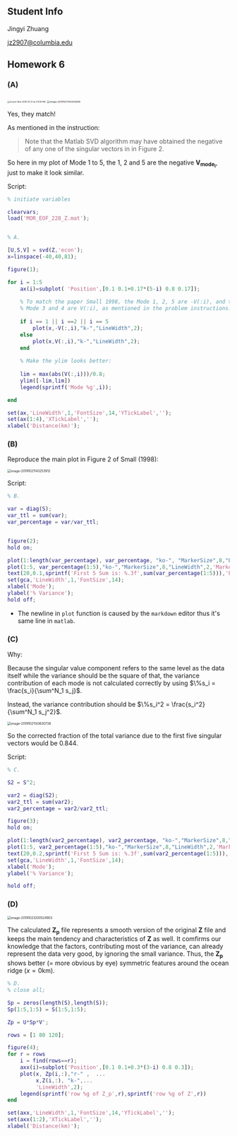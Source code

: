 ## Student Info

Jingyi Zhuang

jz2907@columbia.edu



## Homework 6

### (A)

<img src="/Users/freezer/Basement/2019Fall/Courses/EESC6908/2019_QMDA/HW6_Due1023/Screen Shot 2019-10-21 at 2.18.16 PM.png" alt="Screen Shot 2019-10-21 at 2.18.16 PM" style="zoom: 33%;" /> <img src="/Users/freezer/Basement/2019Fall/Courses/EESC4947/Homework/HW4_Due1017/image-20191021142429269.png" alt="image-20191021142429269" style="zoom: 38%;" />

Yes, they match!

As mentioned in the instruction:

> Note that the Matlab SVD algorithm may have obtained the negative of any one of the singular vectors in in Figure 2.

So here in my plot of Mode 1 to 5, the 1, 2 and 5 are the negative $\mathbf{V_{mode_i}}$, just to make it look similar.

Script:

```matlab
% initiate variables

clearvars;
load('MOR_EOF_228_Z.mat');


% A. 

[U,S,V] = svd(Z,'econ');
x=linspace(-40,40,81);

figure(1);

for i = 1:5
    ax(i)=subplot( 'Position',[0.1 0.1+0.17*(5-i) 0.8 0.17]);
    
    % To match the paper Small 1998, the Mode 1, 2, 5 are -V(:i), and the
    % Mode 3 and 4 are V(:i), as mentioned in the problem instructions.
    
    if i == 1 || i ==2 || i == 5
        plot(x,-V(:,i),"k-","LineWidth",2);
    else
        plot(x,V(:,i),"k-","LineWidth",2);
    end
    
    % Make the ylim looks better:
    
    lim = max(abs(V(:,i)))/0.8;
    ylim([-lim,lim])
    legend(sprintf('Mode %g',i));

end

set(ax,'LineWidth',1,'FontSize',14,'YTickLabel','');
set(ax(1:4),'XTickLabel','');
xlabel('Distance(km)');
```



### (B)

Reproduce the main plot in Figure 2 of Small (1998):

<img src="/Users/freezer/Basement/2019Fall/Courses/EESC4947/Homework/HW4_Due1017/image-20191021143253912.png" alt="image-20191021143253912" style="zoom:50%;" />



Script:

```matlab
% B.

var = diag(S);
var_ttl = sum(var);
var_percentage = var/var_ttl;


figure(2);
hold on;

plot(1:length(var_percentage), var_percentage, "ko-", "MarkerSize",8,"LineWidth",2);
plot(1:5, var_percentage(1:5),"ko-","MarkerSize",8,"LineWidth",2,'MarkerFaceColor',"#000000");
text(20,0.1,sprintf('First 5 Sum is: %.3f',sum(var_percentage(1:5))),'FontSize',16 );
set(gca,'LineWidth',1,'FontSize',14);
xlabel('Mode');
ylabel('% Variance');
hold off;
```

* The newline in `plot` function is caused by the `markdown` editor thus it's same line in `matlab`.

### (C)

Why:

Because the singular value component refers to the same level as the data itself while the variance should be the square of that, the variance contribution of each mode is not calculated correctly by using $\%s_i = \frac{s_i}{\sum^N_1 s_j}$.

Instead, the variance contribution should be $\%s_i^2 = \frac{s_i^2}{\sum^N_1 s_j^2}$.

<img src="/Users/freezer/Basement/2019Fall/Courses/EESC4947/Homework/HW4_Due1017/image-20191021143630738.png" alt="image-20191021143630738" style="zoom:50%;" />

So the corrected fraction of the total variance due to the first five singular vectors would be $0.844$.



Script:

```matlab
% C.

S2 = S^2;

var2 = diag(S2);
var2_ttl = sum(var2);
var2_percentage = var2/var2_ttl;

figure(3);
hold on;

plot(1:length(var2_percentage), var2_percentage, "ko-","MarkerSize",8,"LineWidth",2);
plot(1:5, var2_percentage(1:5),"ko-","MarkerSize",8,"LineWidth",2,'MarkerFaceColor',"#000000");
text(20,0.2,sprintf('First 5 Sum is: %.3f',sum(var2_percentage(1:5))),'FontSize',16 );
set(gca,'LineWidth',1,'FontSize',14);
xlabel('Mode');
ylabel('% Variance');

hold off;
```



### (D)

<img src="/Users/freezer/Library/Application Support/typora-user-images/image-20191023200524903.png" alt="image-20191023200524903" style="zoom:50%;" />

The calculated $\mathbf{Z_p}$ file represents a smooth version of the original $\mathbf{Z}$ file and keeps the main tendency and characteristics of $\mathbf{Z}$ as well. It comfirms our knowledge that the factors, contributing most of the variance, can already represent the data very good, by ignoring the small variance. Thus, the $\mathbf{Z_p}$ shows better (= more obvious by eye) symmetric features around the ocean ridge ($x=0$km).

```matlab
% D.
% close all;

Sp = zeros(length(S),length(S));
Sp(1:5,1:5) = S(1:5,1:5);

Zp = U*Sp*V';

rows = [1 80 120];

figure(4);
for r = rows
    i = find(rows==r);
    axx(i)=subplot('Position',[0.1 0.1+0.3*(3-i) 0.8 0.3]);
    plot(x, Zp(i,:),"r-" ,  ...
         x,Z(i,:), "k-",...
         'LineWidth',2);
    legend(sprintf('row %g of Z_p',r),sprintf('row %g of Z',r))
end

set(axx,'LineWidth',1,'FontSize',14,'YTickLabel','');
set(axx(1:2),'XTickLabel','');
xlabel('Distance(km)');
```

